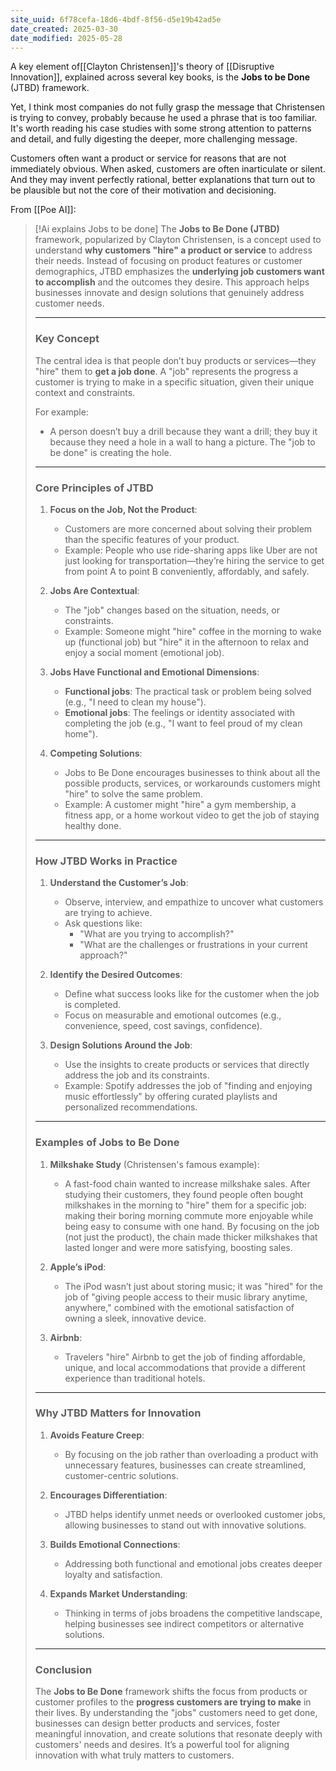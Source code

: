 ```yaml
---
site_uuid: 6f78cefa-18d6-4bdf-8f56-d5e19b42ad5e
date_created: 2025-03-30
date_modified: 2025-05-28
---
```



A key element of[[Clayton Christensen]]'s theory of [[Disruptive Innovation]], explained across several key books, is the **Jobs to be Done** (JTBD) framework. 

Yet, I think most companies do not fully grasp the message that Christensen is trying to convey, probably because he used a phrase that is too familiar. It's worth reading his case studies with some strong attention to patterns and detail, and fully digesting the deeper, more challenging message.

Customers often want a product or service for reasons that are not immediately obvious. When asked, customers are often inarticulate or silent. And they may invent perfectly rational, better explanations that turn out to be plausible but not the core of their motivation and decisioning.


From [[Poe AI]]:

> [!Ai explains Jobs to be done]
> The **Jobs to Be Done (JTBD)** framework, popularized by Clayton Christensen, is a concept used to understand **why customers "hire" a product or service** to address their needs. Instead of focusing on product features or customer demographics, JTBD emphasizes the **underlying job customers want to accomplish** and the outcomes they desire. This approach helps businesses innovate and design solutions that genuinely address customer needs.
> 
> ---
> 
> ### **Key Concept**
> 
> The central idea is that people don’t buy products or services—they "hire" them to **get a job done**. A "job" represents the progress a customer is trying to make in a specific situation, given their unique context and constraints.
> 
> For example:
> 
> - A person doesn’t buy a drill because they want a drill; they buy it because they need a hole in a wall to hang a picture. The "job to be done" is creating the hole.
> 
> ---
> 
> ### **Core Principles of JTBD**
> 
> 1. **Focus on the Job, Not the Product**:
>     
>     - Customers are more concerned about solving their problem than the specific features of your product.
>     - Example: People who use ride-sharing apps like Uber are not just looking for transportation—they’re hiring the service to get from point A to point B conveniently, affordably, and safely.
> 2. **Jobs Are Contextual**:
>     
>     - The "job" changes based on the situation, needs, or constraints.
>     - Example: Someone might "hire" coffee in the morning to wake up (functional job) but "hire" it in the afternoon to relax and enjoy a social moment (emotional job).
> 3. **Jobs Have Functional and Emotional Dimensions**:
>     
>     - **Functional jobs**: The practical task or problem being solved (e.g., "I need to clean my house").
>     - **Emotional jobs**: The feelings or identity associated with completing the job (e.g., "I want to feel proud of my clean home").
> 4. **Competing Solutions**:
>     
>     - Jobs to Be Done encourages businesses to think about all the possible products, services, or workarounds customers might "hire" to solve the same problem.
>     - Example: A customer might "hire" a gym membership, a fitness app, or a home workout video to get the job of staying healthy done.
> 
> ---
> 
> ### **How JTBD Works in Practice**
> 
> 1. **Understand the Customer’s Job**:
>     
>     - Observe, interview, and empathize to uncover what customers are trying to achieve.
>     - Ask questions like:
>         - "What are you trying to accomplish?"
>         - "What are the challenges or frustrations in your current approach?"
> 2. **Identify the Desired Outcomes**:
>     
>     - Define what success looks like for the customer when the job is completed.
>     - Focus on measurable and emotional outcomes (e.g., convenience, speed, cost savings, confidence).
> 3. **Design Solutions Around the Job**:
>     
>     - Use the insights to create products or services that directly address the job and its constraints.
>     - Example: Spotify addresses the job of "finding and enjoying music effortlessly" by offering curated playlists and personalized recommendations.
> 
> ---
> 
> ### **Examples of Jobs to Be Done**
> 
> 1. **Milkshake Study** (Christensen's famous example):
>     
>     - A fast-food chain wanted to increase milkshake sales. After studying their customers, they found people often bought milkshakes in the morning to "hire" them for a specific job: making their boring morning commute more enjoyable while being easy to consume with one hand. By focusing on the job (not just the product), the chain made thicker milkshakes that lasted longer and were more satisfying, boosting sales.
> 2. **Apple’s iPod**:
>     
>     - The iPod wasn’t just about storing music; it was "hired" for the job of "giving people access to their music library anytime, anywhere," combined with the emotional satisfaction of owning a sleek, innovative device.
> 3. **Airbnb**:
>     
>     - Travelers "hire" Airbnb to get the job of finding affordable, unique, and local accommodations that provide a different experience than traditional hotels.
> 
> ---
> 
> ### **Why JTBD Matters for Innovation**
> 
> 1. **Avoids Feature Creep**:
>     
>     - By focusing on the job rather than overloading a product with unnecessary features, businesses can create streamlined, customer-centric solutions.
> 2. **Encourages Differentiation**:
>     
>     - JTBD helps identify unmet needs or overlooked customer jobs, allowing businesses to stand out with innovative solutions.
> 3. **Builds Emotional Connections**:
>     
>     - Addressing both functional and emotional jobs creates deeper loyalty and satisfaction.
> 4. **Expands Market Understanding**:
>     
>     - Thinking in terms of jobs broadens the competitive landscape, helping businesses see indirect competitors or alternative solutions.
> 
> ---
> 
> ### **Conclusion**
> 
> The **Jobs to Be Done** framework shifts the focus from products or customer profiles to the **progress customers are trying to make** in their lives. By understanding the "jobs" customers need to get done, businesses can design better products and services, foster meaningful innovation, and create solutions that resonate deeply with customers' needs and desires. It’s a powerful tool for aligning innovation with what truly matters to customers.